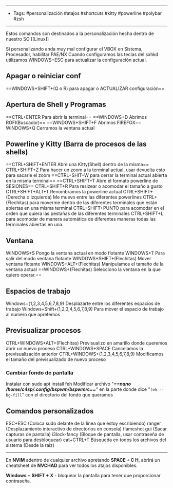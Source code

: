 ---------
- Tags: #personalización #atajos #shortcuts #kitty #powerline #polybar #zsh
------------

Estos comandos son destinados a la personalización hecha dentro de nuestro SO [[Linux]]

Si personalizando anda muy mal configurar el VBOX en Sistema, Procesador, habilitar PAE/NX
Cuando configuramos las teclas del sxhkd utilizamos WINDOWS+ESC para actualizar la configuración actual.

## Apagar o reiniciar conf
==WINDOWS+SHIFT+(Q o R) para apagar o ACTUALIZAR configuración==
## Apertura de Shell y Programas
==CTRL+ENTER Para abrir la terminal==
==WINDOWS+D Abrimos ROFI(Buscador)==
==WINDOWS+SHIFT+F Abrimos FIREFOX==
WINDOWS+Q Cerramos la ventana actual
## Powerline y Kitty (Barra de procesos de las shells)
==CTRL+SHIFT+ENTER Abre una Kitty(Shell) dentro de la misma==
CTRL+SHIFT+Z Para hacer un zoom a la terminal actual, usar devuelta esto para sacarle el zoom
==CTRL+SHIT+W para cerrar la terminal actual abierta en la misma terminal==
==CTRL+SHIFT+T Abre el formato powerline de SESIONES==
CTRL+SHIFT+R Para resizear o acomodar el tamaño a gusto
CTRL+SHIFT+ALT+T Renombramos la powerline actual
CTRL+SHIFT+(Derecha o izquierda) Me muevo entre las diferentes powerlines
CTRL+(Flechitas) para moverme dentro de las diferentes terminales que están abiertas en una misma terminal
CTRL+SHIFT+PUNTO para acomodar en el orden que quiera las pestañas de las diferentes terminales
CTRL+SHIFT+L para acomodar de manera automática de diferentes maneras todas las terminales abiertas en una.
## Ventana
WINDOWS+S Pongo la ventana actual en modo flotante
WINDOWS+T Para salir del modo ventana flotante
WINDOWS+SHIFT+(Flechitas) Mover ventana flotante
WINDOWS+ALT+(Flechitas) Manipulamos el tamaño de la ventana actual
==WINDOWS+(Flechitas) Selecciono la ventana en la que quiero operar.==
## Espacios de trabajo
Windows+(1,2,3,4,5,6,7,8,9) Desplazarte entre los diferentes espacios de trabajo
Windows+Shift+(1,2,3,4,5,6,7,8,9) Para mover el espacio de trabajo al numero que apretemos
## Previsualizar procesos
CTRL+WINDOWS+ALT+(Flechitas) Previsualizo en amarillo donde queremos abrir un nuevo proceso
CTRL+WINDOWS+SPACE Cancelamos la previsualización anterior
CTRL+WINDOWS+(1,2,3,4,5,6,7,8,9) Modificamos el tamaño del previsualizado de nuevo proceso
### Cambiar fondo de pantalla
Instalar con sudo apt install feh
Modificar archivo "***==nano /home/c4sp/.config/bspwm/bspwmrc==***" en la parte donde dice "``feh --bg-fill``" con el directorio del fondo que queramos
## Comandos personalizados
ESC+ESC (Coloca sudo delante de la linea que estoy escribiendo)
ranger (Desplazamiento interactivo de directorios en consola)
flameshot gui (Sacar capturas de pantalla)
i3lock-fancy (Bloque de pantalla, usar contraseña de usuario para desbloquear)
cat+CTRL+T Búsqueda en todos los archivos del sistema (Desde la raíz)

----

En **NVIM** adentro de cualquier archivo apretando **SPACE + C H**, abrirá un cheatsheet de **NVCHAD** para ver todos los atajos disponibles.

**Windows + SHIFT + X** - bloquear la pantalla para tener que proporcionar contraseña.